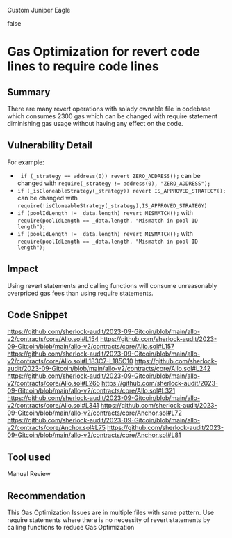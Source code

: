 Custom Juniper Eagle

false

# Gas Optimization for revert code lines to require code lines
## Summary

There are many revert operations with solady ownable file in codebase which consumes 2300 gas which can be changed with require statement diminishing gas usage without having any effect on the code. 

## Vulnerability Detail

For example: 
- ` if (_strategy == address(0)) revert ZERO_ADDRESS();` can be changed with `require(_strategy != address(0), "ZERO_ADDRESS");`
- `if (_isCloneableStrategy(_strategy)) revert IS_APPROVED_STRATEGY();` can be changed with `require(!isCloneableStrategy(_strategy),IS_APPROVED_STRATEGY)`
- `if (poolIdLength != _data.length) revert MISMATCH();` with `require(poolIdLength == _data.length, "Mismatch in pool ID length");`
- `if (poolIdLength != _data.length) revert MISMATCH();` with `require(poolIdLength == _data.length, "Mismatch in pool ID length");`

## Impact

Using revert statements and calling functions will consume unreasonably overpriced gas fees than using require statements.

## Code Snippet

https://github.com/sherlock-audit/2023-09-Gitcoin/blob/main/allo-v2/contracts/core/Allo.sol#L154
https://github.com/sherlock-audit/2023-09-Gitcoin/blob/main/allo-v2/contracts/core/Allo.sol#L157
https://github.com/sherlock-audit/2023-09-Gitcoin/blob/main/allo-v2/contracts/core/Allo.sol#L183C7-L185C10
https://github.com/sherlock-audit/2023-09-Gitcoin/blob/main/allo-v2/contracts/core/Allo.sol#L242
https://github.com/sherlock-audit/2023-09-Gitcoin/blob/main/allo-v2/contracts/core/Allo.sol#L265
https://github.com/sherlock-audit/2023-09-Gitcoin/blob/main/allo-v2/contracts/core/Allo.sol#L321
https://github.com/sherlock-audit/2023-09-Gitcoin/blob/main/allo-v2/contracts/core/Allo.sol#L341
https://github.com/sherlock-audit/2023-09-Gitcoin/blob/main/allo-v2/contracts/core/Anchor.sol#L72
https://github.com/sherlock-audit/2023-09-Gitcoin/blob/main/allo-v2/contracts/core/Anchor.sol#L75
https://github.com/sherlock-audit/2023-09-Gitcoin/blob/main/allo-v2/contracts/core/Anchor.sol#L81

## Tool used

Manual Review

## Recommendation

This Gas Optimization Issues are in multiple files with same pattern. Use require statements where there is no necessity of revert statements by calling functions to reduce Gas Optimization